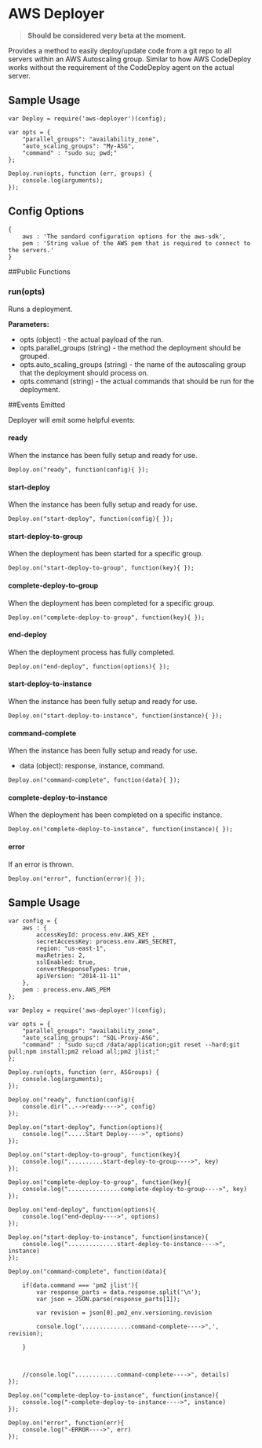 # AWS Deployer

> **Should be considered very beta at the moment.**

Provides a method to easily deploy/update code from a git repo to all servers within an AWS Autoscaling group.  Similar to how AWS CodeDeploy works without the requirement of the CodeDeploy agent on the actual server.  



## Sample Usage

```
var Deploy = require('aws-deployer')(config);

var opts = {
    "parallel_groups": "availability_zone",
    "auto_scaling_groups": "My-ASG",
    "command" : "sudo su; pwd;"
};

Deploy.run(opts, function (err, groups) {
    console.log(arguments);
});
```

## Config Options

```
{
	aws : 'The sandard configuration options for the aws-sdk',
	pem : 'String value of the AWS pem that is required to connect to the servers.'
}
```


##Public Functions

### run(opts)
Runs a deployment.

**Parameters:**

* opts (object) - the actual payload of the run.
* opts.parallel_groups (string) - the method the deployment should be grouped.
* opts.auto_scaling_groups (string) - the name of the autoscaling group that the deployment should process on.
* opts.command (string) - the actual commands that should be run for the deployment.

##Events Emitted

Deployer will emit some helpful events:

#### ready

When the instance has been fully setup and ready for use.

```
Deploy.on("ready", function(config){ });
```

#### start-deploy

When the instance has been fully setup and ready for use.

```
Deploy.on("start-deploy", function(config){ });
```

#### start-deploy-to-group

When the deployment has been started for a specific group.

```
Deploy.on("start-deploy-to-group", function(key){ });
```

#### complete-deploy-to-group

When the deployment has been completed for a specific group.

```
Deploy.on("complete-deploy-to-group", function(key){ });
```

#### end-deploy

When the deployment process has fully completed.

```
Deploy.on("end-deploy", function(options){ });
```
#### start-deploy-to-instance

When the instance has been fully setup and ready for use.

```
Deploy.on("start-deploy-to-instance", function(instance){ });
```
#### command-complete

When the instance has been fully setup and ready for use.

* data (object): response, instance, command.

```
Deploy.on("command-complete", function(data){ });
```
#### complete-deploy-to-instance

When the deployment has been completed on a specific instance.

```
Deploy.on("complete-deploy-to-instance", function(instance){ });
```
#### error

If an error is thrown.

```
Deploy.on("error", function(error){ });
```


## Sample Usage

```
var config = {
    aws : {
        accessKeyId: process.env.AWS_KEY ,
        secretAccessKey: process.env.AWS_SECRET,
        region: "us-east-1",
        maxRetries: 2,
        sslEnabled: true,
        convertResponseTypes: true,
        apiVersion: "2014-11-11"
    },
    pem : process.env.AWS_PEM
};

var Deploy = require('aws-deployer')(config);

var opts = {
    "parallel_groups": "availability_zone",
    "auto_scaling_groups": "SQL-Proxy-ASG",
    "command" : "sudo su;cd /data/application;git reset --hard;git pull;npm install;pm2 reload all;pm2 jlist;"
};

Deploy.run(opts, function (err, ASGroups) {
    console.log(arguments);
});

Deploy.on("ready", function(config){
    console.dir("..-->ready---->", config)
});

Deploy.on("start-deploy", function(options){
    console.log(".....Start Deploy---->", options)
});

Deploy.on("start-deploy-to-group", function(key){
    console.log("..........start-deploy-to-group---->", key)
});

Deploy.on("complete-deploy-to-group", function(key){
    console.log("...............complete-deploy-to-group---->", key)
});

Deploy.on("end-deploy", function(options){
    console.log("end-deploy---->", options)
});

Deploy.on("start-deploy-to-instance", function(instance){
    console.log("..............start-deploy-to-instance---->", instance)
});

Deploy.on("command-complete", function(data){

    if(data.command === 'pm2 jlist'){
        var response_parts = data.response.split('\n');
        var json = JSON.parse(response_parts[1]);

        var revision = json[0].pm2_env.versioning.revision

        console.log('..............command-complete---->",', revision);

    }



    //console.log("............command-complete---->", details)
});

Deploy.on("complete-deploy-to-instance", function(instance){
    console.log("-complete-deploy-to-instance---->", instance)
});

Deploy.on("error", function(err){
    console.log("-ERROR---->", err)
});

```


